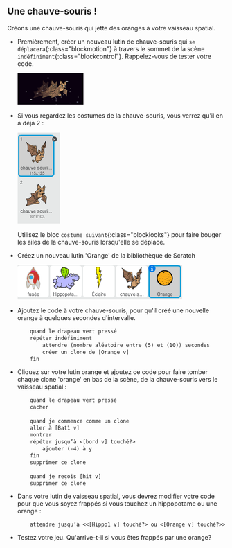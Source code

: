 ## Une chauve-souris !

Créons une chauve-souris qui jette des oranges à votre vaisseau spatial.

+ Premièrement, créer un nouveau lutin de chauve-souris qui `se déplacera`{:class="blockmotion"} à travers le sommet de la scène `indéfiniment`{:class="blockcontrol"}. Rappelez-vous de tester votre code.

	![screenshot](images/invaders-bat.png)

+ Si vous regardez les costumes de la chauve-souris, vous verrez qu'il en a déjà 2 :

	![screenshot](images/invaders-bat-costume.png)

	Utilisez le bloc `costume suivant`{:class="blocklooks"} pour faire bouger les ailes de la chauve-souris lorsqu'elle se déplace.

+ Créez un nouveau lutin 'Orange' de la bibliothèque de Scratch

	![screenshot](images/invaders-orange.png)


+ Ajoutez le code à votre chauve-souris, pour qu'il créé une nouvelle orange à quelques secondes d'intervalle.

	```blocks
		quand le drapeau vert pressé
		répéter indéfiniment
   			attendre (nombre aléatoire entre (5) et (10)) secondes
   			créer un clone de [Orange v]
		fin
	```

+ Cliquez sur votre lutin orange et ajoutez ce code pour faire tomber chaque clone 'orange' en bas de la scène, de la chauve-souris vers le vaisseau spatial :

	```blocks
		quand le drapeau vert pressé
		cacher

		quand je commence comme un clone
		aller à [Bat1 v]
		montrer
		répéter jusqu’à <[bord v] touché?>
   			ajouter (-4) à y
		fin
		supprimer ce clone

		quand je reçois [hit v]
		supprimer ce clone
	```

+ Dans votre lutin de vaisseau spatial, vous devrez modifier votre code pour que vous soyez frappés si vous touchez un hippopotame ou une orange :

	```blocks
		attendre jusqu’à <<[Hippo1 v] touché?> ou <[Orange v] touché?>>
	```

+ Testez votre jeu. Qu'arrive-t-il si vous êtes frappés par une orange?
